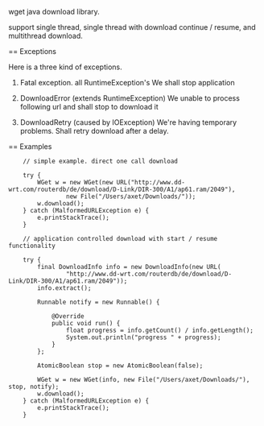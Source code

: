 wget java download library.

support single thread, single thread with download continue / resume, and multithread download.

== Exceptions

Here is a three kind of exceptions.

1) Fatal exception. all RuntimeException's
  We shall stop application

2) DownloadError (extends RuntimeException)
  We unable to process following url and shall stop to download it
  
3) DownloadRetry (caused by IOException)
  We're having temporary problems. Shall retry download after a delay.

== Examples

        // simple example. direct one call download

        try {
            WGet w = new WGet(new URL("http://www.dd-wrt.com/routerdb/de/download/D-Link/DIR-300/A1/ap61.ram/2049"),
                    new File("/Users/axet/Downloads/"));
            w.download();
        } catch (MalformedURLException e) {
            e.printStackTrace();
        }

        // application controlled download with start / resume functionality

        try {
            final DownloadInfo info = new DownloadInfo(new URL(
                    "http://www.dd-wrt.com/routerdb/de/download/D-Link/DIR-300/A1/ap61.ram/2049"));
            info.extract();

            Runnable notify = new Runnable() {

                @Override
                public void run() {
                    float progress = info.getCount() / info.getLength();
                    System.out.println("progress " + progress);
                }
            };

            AtomicBoolean stop = new AtomicBoolean(false);

            WGet w = new WGet(info, new File("/Users/axet/Downloads/"), stop, notify);
            w.download();
        } catch (MalformedURLException e) {
            e.printStackTrace();
        }
        